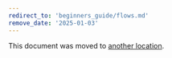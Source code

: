 ```yaml
---
redirect_to: 'beginners_guide/flows.md'
remove_date: '2025-01-03'
---
```

<!-- markdownlint-disable -->
This document was moved to [another location](beginners_guide/flows.md).

<!-- This redirect file can be deleted after <2025-01-03>. -->
<!-- Redirects that point to other docs in the same project expire in three months. -->
<!-- Redirects that point to docs in a different project or site (link is not relative and starts with `https:`) expire in one year. -->
<!-- Before deletion, see: https://docs.gitlab.com/ee/development/documentation/redirects.html -->
